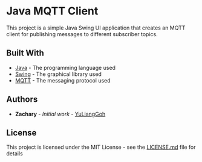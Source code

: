 # Java MQTT Client

This project is a simple Java Swing UI application that creates an MQTT client for publishing messages to different subscriber topics.

## Built With

* [Java](https://www.java.com/) - The programming language used
* [Swing](https://docs.oracle.com/javase/tutorial/uiswing/) - The graphical library used
* [MQTT](http://mqtt.org/) - The messaging protocol used

## Authors

* **Zachary** - *Initial work* - [YuLiangGoh](https://github.com/YuLiangGoh)

## License

This project is licensed under the MIT License - see the [LICENSE.md](LICENSE.md) file for details